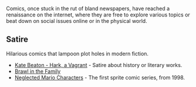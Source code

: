 Comics, once stuck in the rut of bland newspapers, have reached a renaissance on the internet, where they are free to explore various topics or beat down on social issues online or in the physical world.

## Satire

Hilarious comics that lampoon plot holes in modern fiction.

* [Kate Beaton - Hark, a Vagrant](http://www.harkavagrant.com) - Satire about history or literary works.
* [Brawl in the Family](http://brawlinthefamily.keenspot.com/)
* [Neglected Mario Characters](http://bibanon.org/Neglected-Mario-Characters) - The first sprite comic series, from 1998.